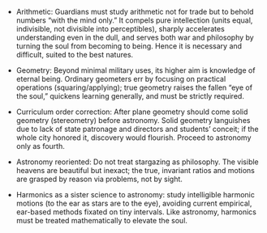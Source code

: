 - Arithmetic: Guardians must study arithmetic not for trade but to behold numbers “with the mind only.” It compels pure intellection (units equal, indivisible, not divisible into perceptibles), sharply accelerates understanding even in the dull, and serves both war and philosophy by turning the soul from becoming to being. Hence it is necessary and difficult, suited to the best natures.

- Geometry: Beyond minimal military uses, its higher aim is knowledge of eternal being. Ordinary geometers err by focusing on practical operations (squaring/applying); true geometry raises the fallen “eye of the soul,” quickens learning generally, and must be strictly required.

- Curriculum order correction: After plane geometry should come solid geometry (stereometry) before astronomy. Solid geometry languishes due to lack of state patronage and directors and students’ conceit; if the whole city honored it, discovery would flourish. Proceed to astronomy only as fourth.

- Astronomy reoriented: Do not treat stargazing as philosophy. The visible heavens are beautiful but inexact; the true, invariant ratios and motions are grasped by reason via problems, not by sight.

- Harmonics as a sister science to astronomy: study intelligible harmonic motions (to the ear as stars are to the eye), avoiding current empirical, ear-based methods fixated on tiny intervals. Like astronomy, harmonics must be treated mathematically to elevate the soul.